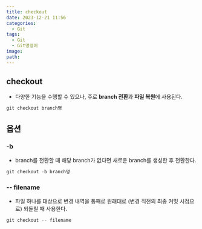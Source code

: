 ```yaml
---
title: checkout
date: 2023-12-21 11:56
categories:
  - Git
tags:
  - Git
  - Git명령어
image: 
path:
---
```


## checkout
+ 다양한 기능을 수행할 수 있으나, 주로 **branch 전환**과 **파일 복원**에 사용된다.

```cs
git checkout branch명
```

## 옵션
### -b
+ branch를 전환할 때 해당 branch가 없다면 새로운 branch를 생성한 후 전환한다.
```cs
git checkout -b branch명
```

### -- filename
+ 파일 하나를 대상으로 변경 내역을 통째로 원래대로 (변경 직전의 최종 커밋 시점으로) 되돌릴 때 사용한다.
```cs
git checkout -- filename
```


